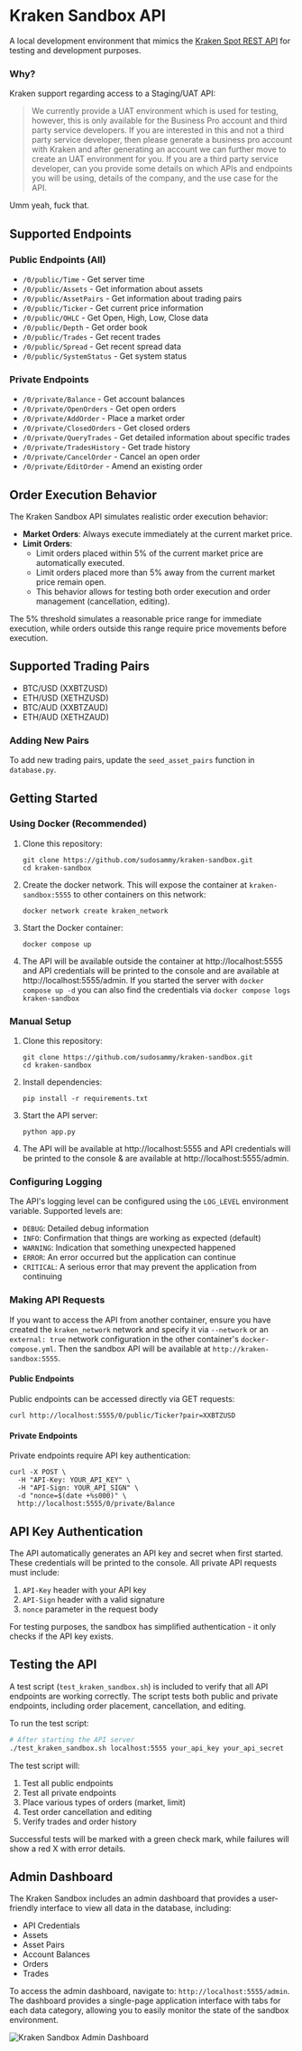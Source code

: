 # Kraken Sandbox API

A local development environment that mimics the [Kraken Spot REST API](https://docs.kraken.com/api/docs/rest-api/add-order) for testing and development purposes.

### Why?
Kraken support regarding access to a Staging/UAT API:
> We currently provide a UAT environment which is used for testing, however, this is only available for the Business Pro account and third party service developers. If you are interested in this and not a third party service developer, then please generate a business pro account with Kraken and after generating an account we can further move to create an UAT environment for you.
> If you are a third party service developer, can you provide some details on which APIs and endpoints you will be using, details of the company, and the use case for the API.

Umm yeah, fuck that.

## Supported Endpoints

### Public Endpoints (All)
- `/0/public/Time` - Get server time
- `/0/public/Assets` - Get information about assets
- `/0/public/AssetPairs` - Get information about trading pairs
- `/0/public/Ticker` - Get current price information
- `/0/public/OHLC` - Get Open, High, Low, Close data
- `/0/public/Depth` - Get order book
- `/0/public/Trades` - Get recent trades
- `/0/public/Spread` - Get recent spread data
- `/0/public/SystemStatus` - Get system status

### Private Endpoints
- `/0/private/Balance` - Get account balances
- `/0/private/OpenOrders` - Get open orders
- `/0/private/AddOrder` - Place a market order
- `/0/private/ClosedOrders` - Get closed orders
- `/0/private/QueryTrades` - Get detailed information about specific trades
- `/0/private/TradesHistory` - Get trade history
- `/0/private/CancelOrder` - Cancel an open order
- `/0/private/EditOrder` - Amend an existing order

## Order Execution Behavior

The Kraken Sandbox API simulates realistic order execution behavior:

- **Market Orders**: Always execute immediately at the current market price.
- **Limit Orders**: 
  - Limit orders placed within 5% of the current market price are automatically executed.
  - Limit orders placed more than 5% away from the current market price remain open.
  - This behavior allows for testing both order execution and order management (cancellation, editing).

The 5% threshold simulates a reasonable price range for immediate execution, while orders outside this range require price movements before execution.

## Supported Trading Pairs

- BTC/USD (XXBTZUSD)
- ETH/USD (XETHZUSD)
- BTC/AUD (XXBTZAUD)
- ETH/AUD (XETHZAUD)

### Adding New Pairs

To add new trading pairs, update the `seed_asset_pairs` function in `database.py`.

## Getting Started

### Using Docker (Recommended)

1. Clone this repository:
   ```
   git clone https://github.com/sudosammy/kraken-sandbox.git
   cd kraken-sandbox
   ```

2. Create the docker network. This will expose the container at `kraken-sandbox:5555` to other containers on this network:
   ```
   docker network create kraken_network
   ```

3. Start the Docker container:
   ```
   docker compose up
   ```

4. The API will be available outside the container at http://localhost:5555 and API credentials will be printed to the console and are available at http://localhost:5555/admin. If you started the server with `docker compose up -d` you can also find the credentials via `docker compose logs kraken-sandbox`

### Manual Setup

1. Clone this repository:
   ```
   git clone https://github.com/sudosammy/kraken-sandbox.git
   cd kraken-sandbox
   ```

2. Install dependencies:
   ```
   pip install -r requirements.txt
   ```

3. Start the API server:
   ```
   python app.py
   ```

4. The API will be available at http://localhost:5555 and API credentials will be printed to the console & are available at http://localhost:5555/admin.

### Configuring Logging

The API's logging level can be configured using the `LOG_LEVEL` environment variable. Supported levels are:

- `DEBUG`: Detailed debug information
- `INFO`: Confirmation that things are working as expected (default)
- `WARNING`: Indication that something unexpected happened
- `ERROR`: An error occurred but the application can continue
- `CRITICAL`: A serious error that may prevent the application from continuing

### Making API Requests

If you want to access the API from another container, ensure you have created the `kraken_network` network and specify it via `--network` or an `external: true` network configuration in the other container's `docker-compose.yml`. Then the sandbox API will be available at `http://kraken-sandbox:5555`.

#### Public Endpoints

Public endpoints can be accessed directly via GET requests:

```
curl http://localhost:5555/0/public/Ticker?pair=XXBTZUSD
```

#### Private Endpoints

Private endpoints require API key authentication:

```
curl -X POST \
  -H "API-Key: YOUR_API_KEY" \
  -H "API-Sign: YOUR_API_SIGN" \
  -d "nonce=$(date +%s000)" \
  http://localhost:5555/0/private/Balance
```

## API Key Authentication

The API automatically generates an API key and secret when first started. These credentials will be printed to the console. All private API requests must include:

1. `API-Key` header with your API key
2. `API-Sign` header with a valid signature
3. `nonce` parameter in the request body

For testing purposes, the sandbox has simplified authentication - it only checks if the API key exists.

## Testing the API

A test script (`test_kraken_sandbox.sh`) is included to verify that all API endpoints are working correctly. The script tests both public and private endpoints, including order placement, cancellation, and editing.

To run the test script:

```bash
# After starting the API server
./test_kraken_sandbox.sh localhost:5555 your_api_key your_api_secret
```

The test script will:
1. Test all public endpoints
2. Test all private endpoints
3. Place various types of orders (market, limit)
4. Test order cancellation and editing
5. Verify trades and order history

Successful tests will be marked with a green check mark, while failures will show a red X with error details.

## Admin Dashboard

The Kraken Sandbox includes an admin dashboard that provides a user-friendly interface to view all data in the database, including:

- API Credentials
- Assets
- Asset Pairs
- Account Balances
- Orders
- Trades

To access the admin dashboard, navigate to: `http://localhost:5555/admin`. The dashboard provides a single-page application interface with tabs for each data category, allowing you to easily monitor the state of the sandbox environment.

![Kraken Sandbox Admin Dashboard](static/sandbox-sc.png)
